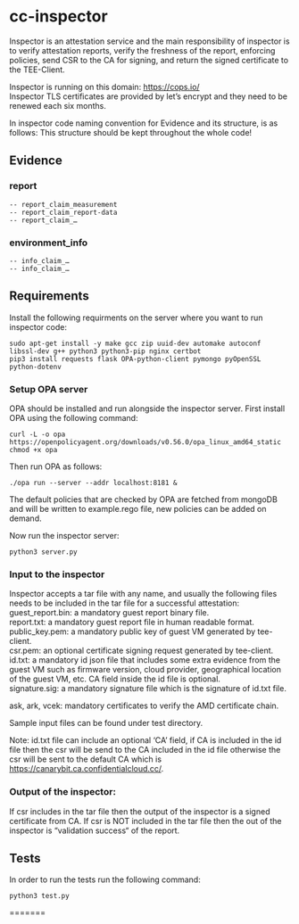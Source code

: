 # cc-inspector
Inspector is an attestation service and the main responsibility of inspector is to verify attestation reports, verify the freshness of the report, enforcing policies, send CSR to the CA for signing, and return the signed certificate to the TEE-Client.

Inspector is running on this domain: https://cops.io/ <br />
Inspector TLS certificates are provided by let’s encrypt and they need to be renewed each six months. 

In inspector code naming convention for Evidence and its structure, is as follows:
This structure should be kept throughout the whole code!
## Evidence

   ### report
    -- report_claim_measurement
    -- report_claim_report-data
    -- report_claim_…

   ### environment_info
    -- info_claim_…
    -- info_claim_…

## Requirements
Install the following requirments on the server where you want to run inspector code:
```
sudo apt-get install -y make gcc zip uuid-dev automake autoconf libssl-dev g++ python3 python3-pip nginx certbot
pip3 install requests flask OPA-python-client pymongo pyOpenSSL python-dotenv
```
### Setup OPA server
OPA should be installed and run alongside the inspector server. 
First install OPA using the following command: 
```
curl -L -o opa https://openpolicyagent.org/downloads/v0.56.0/opa_linux_amd64_static
chmod +x opa
```
Then run OPA as follows: 
```
./opa run --server --addr localhost:8181 &
```
The default policies that are checked by OPA are fetched from mongoDB and will be written to example.rego file, new policies can be added on demand. 

Now run the inspector server: 

```
python3 server.py
```

### Input to the inspector 

Inspector accepts a tar file with any name, and usually the following files needs to be included in the tar file for a successful attestation: <br />
guest_report.bin: a mandatory guest report binary file. <br />
report.txt: a mandatory guest report file in human readable format. <br />
public_key.pem: a mandatory public key of guest VM generated by tee-client. <br />
csr.pem: an optional certificate signing request generated by tee-client. <br />
id.txt: a mandatory id json file that includes some extra evidence from the guest VM such as firmware version, cloud provider, geographical location of the guest VM, etc. CA field inside the id file is optional. <br />
signature.sig: a mandatory signature file which is the signature of id.txt file. <br /> 

ask, ark, vcek: mandatory certificates to verify the AMD certificate chain. <br />

Sample input files can be found under test directory. 

Note: id.txt file can include an optional ‘CA’ field, if CA is included in the id file then the csr will be send to the CA included in the id file otherwise the csr will be sent to the default CA which is https://canarybit.ca.confidentialcloud.cc/. 

### Output of the inspector: 
If csr includes in the tar file then the output of the inspector is a signed certificate from CA.
If csr is NOT included in the tar file then the out of the inspector is “validation success“ of the report. 

## Tests
In order to run the tests run the following command: 

```
python3 test.py
```
=======



